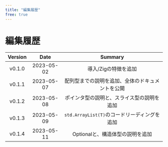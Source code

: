 ```yaml
---
title: "編集履歴"
free: true
---
```


# 編集履歴

|Version|Date|Summary|
|:--:|:--:|:--:|
|v0.1.0|2023-05-02|導入/Zigの特徴を追加|
|v0.1.1|2023-05-07|配列型までの説明を追加、全体のドキュメントを公開|
|v0.1.2|2023-05-08|ポインタ型の説明と、スライス型の説明を追加|
|v0.1.3|2023-05-09|`std.ArrayList(T)`のコードリーディングを追加|
|v0.1.4|2023-05-11|Optionalと、構造体型の説明を追加|

